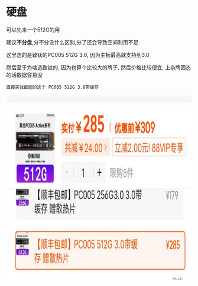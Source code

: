 # 硬盘

可以先来一个512G的用

建议**不分盘**,分不分没什么区别,分了还会导致空间利用不足

这里选的是致钛的PC005 512G 3.0, 因为主板最高就支持到3.0

然后至于为啥选致钛的, 因为也算个比较大的牌子, 然后价格比较便宜, 上杂牌固态的话数据容易没

`直接买我截图的这个 PC005 512G 3.0带缓存`

<a href="https://m.tb.cn/h.geDHA0ZsH07bP72?tk=70XvWDwVENP" target="_blank">
    <img src="硬盘.png" height = 500px/>
</a>
